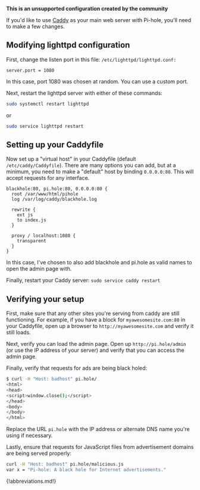 **This is an unsupported configuration created by the community**

If you'd like to use [Caddy](https://caddyserver.com/) as your main web server with Pi-hole, you'll need to make a few changes.

## Modifying lighttpd configuration

First, change the listen port in this file: `/etc/lighttpd/lighttpd.conf:`

```lighttpd
server.port = 1080
```

In this case, port 1080 was chosen at random. You can use a custom port.

Next, restart the lighttpd server with either of these commands:

```bash
sudo systemctl restart lighttpd
```

or

```bash
sudo service lighttpd restart
```

## Setting up your Caddyfile

Now set up a "virtual host" in your Caddyfile (default `/etc/caddy/Caddyfile`). There are many options you can add, but at a minimum, you need to make a "default" host by binding `0.0.0.0:80`. This will accept requests for any interface.

```
blackhole:80, pi.hole:80, 0.0.0.0:80 {
  root /var/www/html/pihole
  log /var/log/caddy/blackhole.log

  rewrite {
    ext js
    to index.js
  }

  proxy / localhost:1080 {
    transparent
  }
}
```

In this case, I've chosen to also add blackhole and pi.hole as valid names to open the admin page with.

Finally, restart your Caddy server: `sudo service caddy restart`

## Verifying your setup

First, make sure that any other sites you're serving from caddy are still functioning. For example, if you have a block for `myawesomesite.com:80` in your Caddyfile, open up a browser to `http://myawesomesite.com` and verify it still loads.

Next, verify you can load the admin page. Open up `http://pi.hole/admin` (or use the IP address of your server) and verify that you can access the admin page.

Finally, verify that requests for ads are being black holed:

```bash
$ curl -H "Host: badhost" pi.hole/
<html>
<head>
<script>window.close();</script>
</head>
<body>
</body>
</html>
```

Replace the URL `pi.hole` with the IP address or alternate DNS name you're using if necessary.

Lastly, ensure that requests for JavaScript files from advertisement domains are being served properly:

```bash
curl -H "Host: badhost" pi.hole/malicious.js
var x = "Pi-hole: A black hole for Internet advertisements."
```

{!abbreviations.md!}
